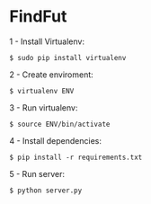 FindFut
======

1 - Install Virtualenv:
```
$ sudo pip install virtualenv
```

2 - Create enviroment:
```
$ virtualenv ENV
```

3 - Run virtualenv:
```
$ source ENV/bin/activate
```

4 - Install dependencies:
```
$ pip install -r requirements.txt
```

5 - Run server:
```
$ python server.py
```
